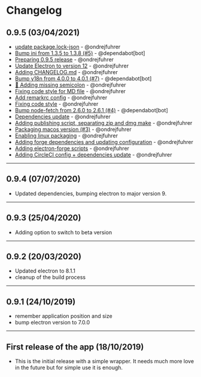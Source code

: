 # Changelog

## 0.9.5 (03/04/2021)
- [update package.lock-json](https://github.com/ondrejfuhrer/spendee-electron/commit/3ec32076fcf1a3a7859451cfc820054bc29c5f43) - @ondrejfuhrer
- [Bump ini from 1.3.5 to 1.3.8 (#5)](https://github.com/ondrejfuhrer/spendee-electron/commit/adbd52186984f75063c10d0c3fda6fc0f5326148) - @dependabot[bot]
- [Preparing 0.9.5 release](https://github.com/ondrejfuhrer/spendee-electron/commit/2b46ce466ef9bc8071b9dd321543b2bbd476e3ce) - @ondrejfuhrer
- [Update Electron to version 12](https://github.com/ondrejfuhrer/spendee-electron/commit/64201486fe5a1831f066b204c381acb53e1cb4db) - @ondrejfuhrer
- [Adding CHANGELOG.md](https://github.com/ondrejfuhrer/spendee-electron/commit/8429a23d8c1bdaec7016aacf78cf5a4de9f20671) - @ondrejfuhrer
- [Bump y18n from 4.0.0 to 4.0.1 (#7)](https://github.com/ondrejfuhrer/spendee-electron/commit/2dd5f8e329d33fa39d907cab820e775b39f93f6c) - @dependabot[bot]
- [🎨 Adding missing semicolon](https://github.com/ondrejfuhrer/spendee-electron/commit/2a5d1b36d782722e12fcaf9ee75969e59bf2631c) - @ondrejfuhrer
- [Fixing code style for MD file](https://github.com/ondrejfuhrer/spendee-electron/commit/b76b388fb667d579a7606c2908e73726f3aea406) - @ondrejfuhrer
- [Add remarkrc config](https://github.com/ondrejfuhrer/spendee-electron/commit/0f162404903b24b007375badb0049a2c108c0314) - @ondrejfuhrer
- [Fixing code style](https://github.com/ondrejfuhrer/spendee-electron/commit/e2052cce70cb0198d5b2abc2f7be410568d228e8) - @ondrejfuhrer
- [Bump node-fetch from 2.6.0 to 2.6.1 (#4)](https://github.com/ondrejfuhrer/spendee-electron/commit/52c65aef096f5d36e3c0eab3cdb562f4d7de8b69) - @dependabot[bot]
- [Dependencies update](https://github.com/ondrejfuhrer/spendee-electron/commit/81d1b118f5b1a4e209bcd4a02d3827153afc7d97) - @ondrejfuhrer
- [Adding publishing script, separating zip and dmg make](https://github.com/ondrejfuhrer/spendee-electron/commit/4e70d233c4eccbaab030315229ca7941ac616d5e) - @ondrejfuhrer
- [Packaging macos version (#3)](https://github.com/ondrejfuhrer/spendee-electron/commit/1208405dd2243b3a29fdc941d7c1924a65b7493a) - @ondrejfuhrer
- [Enabling linux packaging](https://github.com/ondrejfuhrer/spendee-electron/commit/fc3119194b21bf1abe0d1d629eded4a406897783) - @ondrejfuhrer
- [Adding forge dependencies and updating configuration](https://github.com/ondrejfuhrer/spendee-electron/commit/e1555da9788f6544e1839c47a60e70d9674f9ea5) - @ondrejfuhrer
- [Adding electron-forge scripts](https://github.com/ondrejfuhrer/spendee-electron/commit/cfde04ae186717af79707bb54af035580964ba78) - @ondrejfuhrer
- [Adding CircleCI config + dependencies update](https://github.com/ondrejfuhrer/spendee-electron/commit/1573dc73346a21d096ba3b3710342ddbe7df8b2c) - @ondrejfuhrer

---

## 0.9.4 (07/07/2020)
- Updated dependencies, bumping electron to major version 9.
---

## 0.9.3 (25/04/2020)
- Adding option to switch to beta version
---

## 0.9.2 (20/03/2020)
- Updated electron to 8.1.1 
- cleanup of the build process
---

## 0.9.1 (24/10/2019)
- remember application position and size
- bump electron version to 7.0.0
---

## First release of the app (18/10/2019)
- This is the initial release with a simple wrapper. It needs much more love in the future but for simple use it is enough.